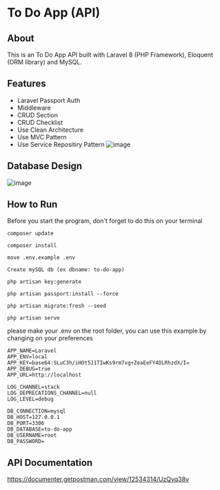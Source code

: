 # To Do App (API)
## About
This is an To Do App API built with Laravel 8 (PHP Framework), Eloquent (ORM library) and MySQL.

## Features
- Laravel Passport Auth
- Middleware 
- CRUD Section
- CRUD Checklist
- Use Clean Architecture
- Use MVC Pattern
- Use Service Repositiry Pattern
![image](https://user-images.githubusercontent.com/67728406/179780153-a83ce4f1-9774-4d56-b973-77a890fa14ef.png)

## Database Design
![image](https://user-images.githubusercontent.com/67728406/179783239-72db3055-6808-48b5-a7c9-cf645b9e0a79.png)

## How to Run

Before you start the program, don't forget to do this on your terminal

```
composer update

composer install

move .env.example .env

Create mySQL db (ex dbname: to-do-app)

php artisan key:generate

php artisan passport:install --force

php artisan migrate:fresh --seed

php artisan serve
```

please make your .env on the root folder, you can use this example by changing on your preferences

```
APP_NAME=Laravel
APP_ENV=local
APP_KEY=base64:SLuC3h/iHOt5J1TIwKs9rm7vg+ZeaEeFY4DLRhzdX/I=
APP_DEBUG=true
APP_URL=http://localhost

LOG_CHANNEL=stack
LOG_DEPRECATIONS_CHANNEL=null
LOG_LEVEL=debug

DB_CONNECTION=mysql
DB_HOST=127.0.0.1
DB_PORT=3306
DB_DATABASE=to-do-app
DB_USERNAME=root
DB_PASSWORD= 
```

## API Documentation
https://documenter.getpostman.com/view/12534314/UzQyq38v
